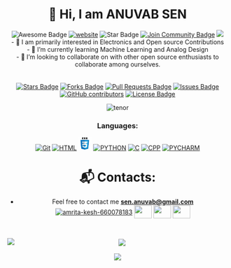 <h1 align="center"> 👋 Hi, I am ANUVAB SEN</h1>
<div align="center">
<img src="https://cdn.rawgit.com/sindresorhus/awesome/d7305f38d29fed78fa85652e3a63e154dd8e8829/media/badge.svg" alt="Awesome Badge"/>
<a href="https://github.com/AnuvabSen1/AnuvabSen1"><img src="https://img.shields.io/static/v1?label=&labelColor=505050&message=arbeitnow&color=%230076D6&style=flat&logo=google-chrome&logoColor=%230076D6" alt="website"/></a>
<img src="https://img.shields.io/static/v1?label=%F0%9F%8C%9F&message=If%20Useful&style=style=flat&color=BC4E99" alt="Star Badge"/>
<a href="https://discord.gg/XTW52Kt"><img src="https://discord.gg/bHTqbrPt" alt="Join Community Badge"/></a>
<a href="https://twitter.com/Caroline_TClara" target="blank"><img src="https://img.shields.io/badge/Follow-%40Anuvab__Sen-brightgreen" /></a>
<br>
- 👀 I am primarily interested in Electronics and Open source Contributions<br>
- 🌱 I’m currently learning Machine Learning and Analog Design<br>
- 💞️ I’m looking to collaborate on with other open source enthusiasts to collaborate among ourselves.<br>
<br>

  <br>
<a href="https://github.com/abhisheknaiidu/awesome-github-profile-readme/stargazers"><img src="https://img.shields.io/github/stars/abhisheknaiidu/awesome-github-profile-readme" alt="Stars Badge"/></a>
<a href="https://github.com/abhisheknaiidu/awesome-github-profile-readme/network/members"><img src="https://img.shields.io/github/forks/abhisheknaiidu/awesome-github-profile-readme" alt="Forks Badge"/></a>
<a href="https://github.com/abhisheknaiidu/awesome-github-profile-readme/pulls"><img src="https://img.shields.io/github/issues-pr/abhisheknaiidu/awesome-github-profile-readme" alt="Pull Requests Badge"/></a>
<a href="https://github.com/abhisheknaiidu/awesome-github-profile-readme/issues"><img src="https://img.shields.io/github/issues/abhisheknaiidu/awesome-github-profile-readme" alt="Issues Badge"/></a>
<a href="https://github.com/abhisheknaiidu/awesome-github-profile-readme/graphs/contributors"><img alt="GitHub contributors" src="https://img.shields.io/github/contributors/abhisheknaiidu/awesome-github-profile-readme?color=2b9348"></a>
<a href="https://github.com/abhisheknaiidu/awesome-github-profile-readme/blob/master/LICENSE"><img src="https://img.shields.io/github/license/abhisheknaiidu/awesome-github-profile-readme?color=2b9348" alt="License Badge"/></a>
  
![tenor](https://user-images.githubusercontent.com/86666497/124365170-e4986e00-dc63-11eb-8bb1-0b2ce23856e3.gif)
<br>

### Languages: 

[<img align="centre" alt="Git" width="30px" src="https://github.com/sahilsingh2402/sahilsingh2402/blob/main/files_ss2402/git.svg" />](https://git-scm.com/)
[<img align="centre" alt="HTML" width="30px" src="https://github.com/sahilsingh2402/sahilsingh2402/blob/main/files_ss2402/html.svg" />](https://html.com/)
[<img align="centre" alt="CSS" width="30px" src="https://github.com/NeerajHazarika/NeerajHazarika/blob/main/github%20readme/css.png" />](https://www.w3schools.com/css/)
[<img align="centre" alt="PYTHON" width="30px" src="https://github.com/sahilsingh2402/sahilsingh2402/blob/main/files_ss2402/python.svg" />](https://www.python.org/)
[<img align="centre" alt="C" width="30px" src="https://github.com/sahilsingh2402/sahilsingh2402/blob/main/files_ss2402/c-original.svg" />](https://www.cprogramming.com/)
[<img align="centre" alt="CPP" width="30px" src="https://github.com/sahilsingh2402/sahilsingh2402/blob/main/files_ss2402/cpp.svg" />](https://www.cplusplus.com/)
[<img align="centre" alt="PYCHARM" width="30px" src="https://github.com/sahilsingh2402/sahilsingh2402/blob/main/files_ss2402/pycharm.svg" />](https://www.jetbrains.com/pycharm/)<br>
  
# 📬 Contacts:
 - Feel free to contact me **sen.anuvab@gmail.com**<br>
<a href="https://www.linkedin.com/in/anuvab-sen-316383202/" target="blank"><img align="center" src="https://cdn.jsdelivr.net/npm/simple-icons@3.0.1/icons/linkedin.svg" alt="amrita-kesh-660078183" height="30" width="40" /></a>
<a href="https://www.facebook.com/anuvab.sen.5095"><img align="center" src="https://cdn.jsdelivr.net/npm/simple-icons@3.0.1/icons/facebook.svg"  height="30" width="40" /></a>
<a href="https://www.instagram.com/anuvabsen_/"><img align="center" src="https://cdn.jsdelivr.net/npm/simple-icons@3.0.1/icons/instagram.svg"  height="30" width="40" /></a>
<a href="https://github.com/AnuvabSen1"><img align="center" src="https://cdn.jsdelivr.net/npm/simple-icons@3.1.0/icons/github.svg"  height="30" width="40" /></a>

<br>
<p><img align="left" src="https://github-readme-stats.vercel.app/api/top-langs?username=AnuvabSen1&show_icons=true&locale=en&layout=compact"></p>

<p>&nbsp;<img align="center" src="https://github-readme-stats.vercel.app/api?username=AnuvabSen1&show_icons=true&locale=en"></p>

<p><img align="center" src="https://github-readme-streak-stats.herokuapp.com/?user=AnuvabSen1&"></p>

<!---
AnuvabSen1/AnuvabSen1 is a ✨ special ✨ repository because its `README.md` (this file) appears on your GitHub profile.
You can click the Preview link to take a look at your changes.
--->
